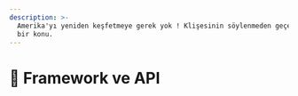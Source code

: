 ```yaml
---
description: >-
  Amerika'yı yeniden keşfetmeye gerek yok ! Klişesinin söylenmeden geçemeyeceği
  bir konu.
---
```


# 🔮 Framework ve API

